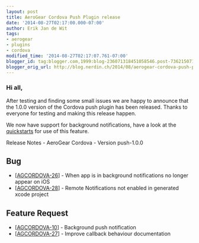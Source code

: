 ```yaml
---
layout: post
title: AeroGear Cordova Push Plugin release
date: '2014-08-27T02:17:00.000-07:00'
author: Erik Jan de Wit
tags:
- aerogear
- plugins
- cordova
modified_time: '2014-08-27T02:17:07.761-07:00'
blogger_id: tag:blogger.com,1999:blog-236071318451058546.post-7362150717905439075
blogger_orig_url: http://blog.nerdin.ch/2014/08/aerogear-cordova-push-plugin-release.html
---
```


### Hi all,

After testing and finding some small issues we are happy to announce that the 1.0.0 version of the Cordova push plugin has been released. Thanks to everyone for testing and making this release happen.

We now have support for background notifications, have a look at the [quickstarts][1] for use of this feature.   

Release Notes - AeroGear Cordova - Version push-1.0.0

##  Bug

* [[AGCORDOVA-26][2]] - When app is in background notifications no longer appear on iOS
* [[AGCORDOVA-28][3]] - Remote Notifications not enabled in generated xcode project

##  Feature Request

* [[AGCORDOVA-10][5]] - Background push notification
* [[AGCORDOVA-27][6]] - Improve callback behaviour documentation

[1]: https://github.com/aerogear/aerogear-push-quickstarts/releases/latest
[2]: https://issues.jboss.org/browse/AGCORDOVA-26
[3]: https://issues.jboss.org/browse/AGCORDOVA-28
[5]: https://issues.jboss.org/browse/AGCORDOVA-10
[6]: https://issues.jboss.org/browse/AGCORDOVA-27